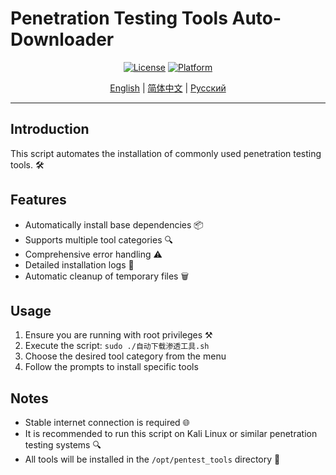 # Penetration Testing Tools Auto-Downloader

<div align="center">

[![License](https://img.shields.io/badge/license-MIT-blue.svg?style=flat-square)](LICENSE)
[![Platform](https://img.shields.io/badge/platform-Linux%20%7C%20macOS-lightgrey.svg?style=flat-square)](README.md)

[English](README_en.md) | [简体中文](README_zh.md) | [Русский](README_ru.md)

</div>

---

## Introduction
This script automates the installation of commonly used penetration testing tools. 🛠️

## Features
- Automatically install base dependencies 📦
- Supports multiple tool categories 🔍
- Comprehensive error handling ⚠️
- Detailed installation logs 📝
- Automatic cleanup of temporary files 🗑️

## Usage
1. Ensure you are running with root privileges ⚒️
2. Execute the script: `sudo ./自动下载渗透工具.sh`
3. Choose the desired tool category from the menu
4. Follow the prompts to install specific tools

## Notes
- Stable internet connection is required 🌐
- It is recommended to run this script on Kali Linux or similar penetration testing systems 🔍
- All tools will be installed in the `/opt/pentest_tools` directory 📂
